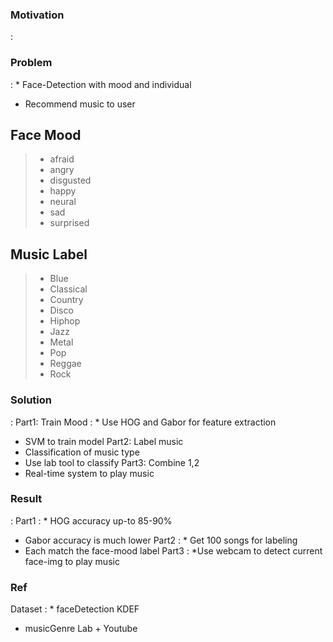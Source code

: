 ### Motivation
: 

### Problem
: * Face-Detection with mood and individual 
* Recommend music to user

## Face Mood 
> * afraid 
>* angry 
>* disgusted 
>* happy 
>* neural 
>* sad 
>* surprised

## Music Label 
> * Blue
> * Classical
> * Country
> * Disco
> * Hiphop
> * Jazz
> * Metal
> * Pop
> * Reggae
> * Rock

### Solution
: Part1: Train Mood
: * Use HOG and Gabor for feature extraction
* SVM to train model
Part2: Label music 
* Classification of music type
* Use lab tool to classify
Part3: Combine 1,2
* Real-time system to play music

### Result
: Part1
: * HOG accuracy up-to 85-90%
* Gabor accuracy is much lower
Part2
: * Get 100 songs for labeling 
* Each match the face-mood label
Part3
: *Use webcam to detect current face-img to play music

### Ref
Dataset
: * faceDetection KDEF
* musicGenre Lab + Youtube





